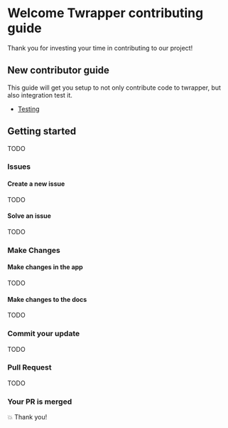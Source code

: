 # Welcome Twrapper contributing guide

Thank you for investing your time in contributing to our project!

## New contributor guide

This guide will get you setup to not only contribute code to twrapper, but also integration test it.

- [Testing](docs/testing)

## Getting started

TODO

### Issues

#### Create a new issue

TODO

#### Solve an issue

TODO

### Make Changes

#### Make changes in the app

TODO

#### Make changes to the docs

TODO

### Commit your update

TODO

### Pull Request

TODO

### Your PR is merged

:boom: Thank you!
